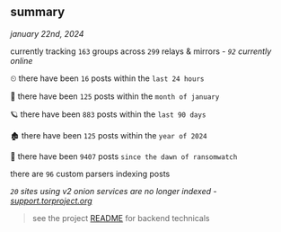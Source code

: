 
## summary
_january 22nd, 2024_

currently tracking `163` groups across `299` relays & mirrors - _`92` currently online_

⏲ there have been `16` posts within the `last 24 hours`

🦈 there have been `125` posts within the `month of january`

🪐 there have been `883` posts within the `last 90 days`

🏚 there have been `125` posts within the `year of 2024`

🦕 there have been `9407` posts `since the dawn of ransomwatch`

there are `96` custom parsers indexing posts

_`20` sites using v2 onion services are no longer indexed - [support.torproject.org](https://support.torproject.org/onionservices/v2-deprecation/)_

> see the project [README](https://github.com/joshhighet/ransomwatch#ransomwatch--) for backend technicals
